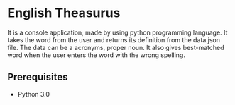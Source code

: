 # English Theasurus
It is a console application, made by using python programming language. It takes the word from the user and returns its definition from the data.json file. The data can be a acronyms, proper noun. It also gives best-matched word when the user enters the word with the wrong spelling.
## Prerequisites
* Python 3.0
